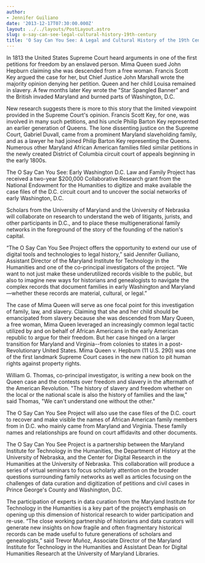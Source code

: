 ```yaml
---
author:
- Jennifer Guiliano
date: '2013-12-17T07:30:00.000Z'
layout: ../../layouts/PostLayout.astro
slug: o-say-can-see-legal-cultural-history-19th-century
title: 'O Say Can You See: A Legal and Cultural History of the 19th Century'
---
```


In 1813 the United States Supreme Court heard arguments in one of the first petitions for freedom by an enslaved person. Mima Queen sued John Hepburn claiming she was descended from a free woman. Francis Scott Key argued the case for her, but Chief Justice John Marshall wrote the majority opinion denying her petition. Queen and her child Louisa remained in slavery. A few months later Key wrote the "Star Spangled Banner" and the British invaded Maryland and burned parts of Washington, D.C.

New research suggests there is more to this story that the limited viewpoint provided in the Supreme Court's opinion. Francis Scott Key, for one, was involved in many such petitions, and his uncle Philip Barton Key represented an earlier generation of Queens. The lone dissenting justice on the Supreme Court, Gabriel Duvall, came from a prominent Maryland slaveholding family, and as a lawyer he had joined Philip Barton Key representing the Queens. Numerous other Maryland African American families filed similar petitions in the newly created District of Columbia circuit court of appeals beginning in the early 1800s.

The O Say Can You See: Early Washington D.C. Law and Family Project has received a two-year \$200,000 Collaborative Research grant from the National Endowment for the Humanities to digitize and make available the case files of the D.C. circuit court and to uncover the social networks of early Washington, D.C.

Scholars from the University of Maryland and the University of Nebraska will collaborate on research to understand the web of litigants, jurists, and other participants in D.C., and to place these multigenerational family networks in the foreground of the story of the founding of the nation's capital.

“The O Say Can You See Project offers the opportunity to extend our use of digital tools and technologies to legal history,” said Jennifer Guiliano, Assistant Director of the Maryland Institute for Technology in the Humanities and one of the co-principal investigators of the project. “We want to not just make these underutilized records visible to the public, but also to imagine new ways for historians and genealogists to navigate the complex records that document families in early Washington and Maryland—whether these records are material, cultural, or legal.”

The case of Mima Queen will serve as one focal point for this investigation of family, law, and slavery. Claiming that she and her child should be emancipated from slavery because she was descended from Mary Queen, a free woman, Mima Queen leveraged an increasingly common legal tactic utilized by and on behalf of African Americans in the early American republic to argue for their freedom. But her case hinged on a larger transition for Maryland and Virginia--from colonies to states in a post-Revolutionary United States. Mima Queen v. Hepburn (11 U.S. 290) was one of the first landmark Supreme Court cases in the new nation to pit human rights against property rights.

William G. Thomas, co-principal investigator, is writing a new book on the Queen case and the contests over freedom and slavery in the aftermath of the American Revolution. "The history of slavery and freedom whether on the local or the national scale is also the history of families and the law," said Thomas, "We can't understand one without the other."

The O Say Can You See Project will also use the case files of the D.C. court to recover and make visible the names of African American family members from in D.C. who mainly came from Maryland and Virginia. These family names and relationships are found on court affidavits and other documents.

The O Say Can You See Project is a partnership between the Maryland Institute for Technology in the Humanities, the Department of History at the University of Nebraska, and the Center for Digital Research in the Humanities at the University of Nebraska. This collaboration will produce a series of virtual seminars to focus scholarly attention on the broader questions surrounding family networks as well as articles focusing on the challenges of data curation and digitization of petitions and civil cases in Prince George's County and Washington, D.C.

The participation of experts in data curation from the Maryland Institute for Technology in the Humanities is a key part of the project’s emphasis on opening up this dimension of historical research to wider participation and re-use. “The close working partnership of historians and data curators will generate new insights on how fragile and often fragmentary historical records can be made useful to future generations of scholars and genealogists,” said Trevor Muñoz, Associate Director of the Maryland Institute for Technology in the Humanities and Assistant Dean for Digital Humanities Research at the University of Maryland Libraries.